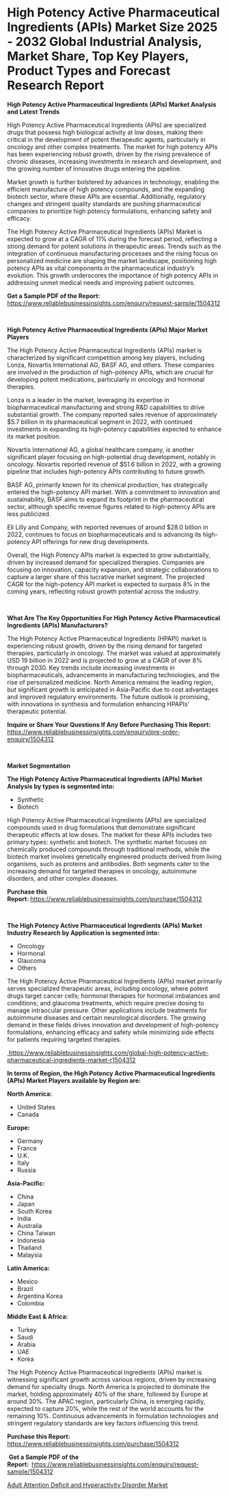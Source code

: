 <p><h1>High Potency Active Pharmaceutical Ingredients (APIs) Market Size 2025 - 2032 Global Industrial Analysis, Market Share, Top Key Players, Product Types and Forecast Research Report</h1></p><p><strong>High Potency Active Pharmaceutical Ingredients (APIs) Market Analysis and Latest Trends</strong></p>
<p><p>High Potency Active Pharmaceutical Ingredients (APIs) are specialized drugs that possess high biological activity at low doses, making them critical in the development of potent therapeutic agents, particularly in oncology and other complex treatments. The market for high potency APIs has been experiencing robust growth, driven by the rising prevalence of chronic diseases, increasing investments in research and development, and the growing number of innovative drugs entering the pipeline.</p><p>Market growth is further bolstered by advances in technology, enabling the efficient manufacture of high potency compounds, and the expanding biotech sector, where these APIs are essential. Additionally, regulatory changes and stringent quality standards are pushing pharmaceutical companies to prioritize high potency formulations, enhancing safety and efficacy.</p><p>The High Potency Active Pharmaceutical Ingredients (APIs) Market is expected to grow at a CAGR of 11% during the forecast period, reflecting a strong demand for potent solutions in therapeutic areas. Trends such as the integration of continuous manufacturing processes and the rising focus on personalized medicine are shaping the market landscape, positioning high potency APIs as vital components in the pharmaceutical industry’s evolution. This growth underscores the importance of high potency APIs in addressing unmet medical needs and improving patient outcomes.</p></p>
<p><strong>Get a Sample PDF of the Report:&nbsp;</strong> <a href="https://www.reliablebusinessinsights.com/enquiry/request-sample/1504312?utm_campaign=3084&utm_medium=2&utm_source=Github&utm_content=ia&utm_term=09032025&utm_id=high-potency-active-pharmaceutical-ingredients-apis">https://www.reliablebusinessinsights.com/enquiry/request-sample/1504312</a></p>
<p>&nbsp;</p>
<p><strong>High Potency Active Pharmaceutical Ingredients (APIs) Major Market Players</strong></p>
<p><p>The High Potency Active Pharmaceutical Ingredients (APIs) market is characterized by significant competition among key players, including Lonza, Novartis International AG, BASF AG, and others. These companies are involved in the production of high-potency APIs, which are crucial for developing potent medications, particularly in oncology and hormonal therapies.</p><p>Lonza is a leader in the market, leveraging its expertise in biopharmaceutical manufacturing and strong R&D capabilities to drive substantial growth. The company reported sales revenue of approximately $5.7 billion in its pharmaceutical segment in 2022, with continued investments in expanding its high-potency capabilities expected to enhance its market position.</p><p>Novartis International AG, a global healthcare company, is another significant player focusing on high-potential drug development, notably in oncology. Novartis reported revenue of $51.6 billion in 2022, with a growing pipeline that includes high-potency APIs contributing to future growth.</p><p>BASF AG, primarily known for its chemical production, has strategically entered the high-potency API market. With a commitment to innovation and sustainability, BASF aims to expand its footprint in the pharmaceutical sector, although specific revenue figures related to high-potency APIs are less publicized.</p><p>Eli Lilly and Company, with reported revenues of around $28.0 billion in 2022, continues to focus on biopharmaceuticals and is advancing its high-potency API offerings for new drug developments.</p><p>Overall, the High Potency APIs market is expected to grow substantially, driven by increased demand for specialized therapies. Companies are focusing on innovation, capacity expansion, and strategic collaborations to capture a larger share of this lucrative market segment. The projected CAGR for the high-potency API market is expected to surpass 8% in the coming years, reflecting robust growth potential across the industry.</p></p>
<p>&nbsp;</p>
<p><strong>What Are The Key Opportunities For High Potency Active Pharmaceutical Ingredients (APIs) Manufacturers?</strong></p>
<p><p>The High Potency Active Pharmaceutical Ingredients (HPAPI) market is experiencing robust growth, driven by the rising demand for targeted therapies, particularly in oncology. The market was valued at approximately USD 19 billion in 2022 and is projected to grow at a CAGR of over 8% through 2030. Key trends include increasing investments in biopharmaceuticals, advancements in manufacturing technologies, and the rise of personalized medicine. North America remains the leading region, but significant growth is anticipated in Asia-Pacific due to cost advantages and improved regulatory environments. The future outlook is promising, with innovations in synthesis and formulation enhancing HPAPIs' therapeutic potential.</p></p>
<p><strong>Inquire or Share Your Questions If Any Before Purchasing This Report:</strong> <a href="https://www.reliablebusinessinsights.com/enquiry/pre-order-enquiry/1504312?utm_campaign=3084&utm_medium=2&utm_source=Github&utm_content=ia&utm_term=09032025&utm_id=high-potency-active-pharmaceutical-ingredients-apis">https://www.reliablebusinessinsights.com/enquiry/pre-order-enquiry/1504312</a></p>
<p>&nbsp;</p>
<p><strong>Market Segmentation</strong></p>
<p><strong>The High Potency Active Pharmaceutical Ingredients (APIs) Market Analysis by types is segmented into:</strong></p>
<p><ul><li>Synthetic</li><li>Biotech</li></ul></p>
<p><p>High Potency Active Pharmaceutical Ingredients (APIs) are specialized compounds used in drug formulations that demonstrate significant therapeutic effects at low doses. The market for these APIs includes two primary types: synthetic and biotech. The synthetic market focuses on chemically produced compounds through traditional methods, while the biotech market involves genetically engineered products derived from living organisms, such as proteins and antibodies. Both segments cater to the increasing demand for targeted therapies in oncology, autoimmune disorders, and other complex diseases.</p></p>
<p><strong>Purchase this Report:&nbsp;</strong><a href="https://www.reliablebusinessinsights.com/purchase/1504312?utm_campaign=3084&utm_medium=2&utm_source=Github&utm_content=ia&utm_term=09032025&utm_id=high-potency-active-pharmaceutical-ingredients-apis">https://www.reliablebusinessinsights.com/purchase/1504312</a></p>
<p>&nbsp;</p>
<p><strong>The High Potency Active Pharmaceutical Ingredients (APIs) Market Industry Research by Application is segmented into:</strong></p>
<p><ul><li>Oncology</li><li>Hormonal</li><li>Glaucoma</li><li>Others</li></ul></p>
<p><p>The High Potency Active Pharmaceutical Ingredients (APIs) market primarily serves specialized therapeutic areas, including oncology, where potent drugs target cancer cells; hormonal therapies for hormonal imbalances and conditions; and glaucoma treatments, which require precise dosing to manage intraocular pressure. Other applications include treatments for autoimmune diseases and certain neurological disorders. The growing demand in these fields drives innovation and development of high-potency formulations, enhancing efficacy and safety while minimizing side effects for patients requiring targeted therapies.</p></p>
<p><a href="https://www.reliablebusinessinsights.com/global-high-potency-active-pharmaceutical-ingredients-market-r1504312?utm_campaign=3084&utm_medium=2&utm_source=Github&utm_content=ia&utm_term=09032025&utm_id=high-potency-active-pharmaceutical-ingredients-apis">&nbsp;https://www.reliablebusinessinsights.com/global-high-potency-active-pharmaceutical-ingredients-market-r1504312</a></p>
<p><strong>In terms of Region, the High Potency Active Pharmaceutical Ingredients (APIs) Market Players available by Region are:</strong></p>
<p>
    <p> <strong> North America: </strong>
        <ul>
            <li>United States</li>
            <li>Canada</li>
        </ul>
        </p> 
    <p> <strong> Europe: </strong>
        <ul>
            <li>Germany</li>
            <li>France</li>
            <li>U.K.</li>
            <li>Italy</li>
            <li>Russia</li>
        </ul>
        </p> 
    <p> <strong> Asia-Pacific: </strong>
        <ul>
            <li>China</li>
            <li>Japan</li>
            <li>South Korea</li>
            <li>India</li>
            <li>Australia</li>
            <li>China Taiwan</li>
            <li>Indonesia</li>
            <li>Thailand</li>
            <li>Malaysia</li>
        </ul>
        </p> 
    <p> <strong> Latin America: </strong>
        <ul>
            <li>Mexico</li>
            <li>Brazil</li>
            <li>Argentina Korea</li>
            <li>Colombia</li>
        </ul>
        </p> 
    <p> <strong> Middle East & Africa: </strong>
        <ul>
            <li>Turkey</li>
            <li>Saudi</li>
            <li>Arabia</li>
            <li>UAE</li>
            <li>Korea</li>
        </ul>
    </p>
    </p>
<p><p>The High Potency Active Pharmaceutical Ingredients (APIs) market is witnessing significant growth across various regions, driven by increasing demand for specialty drugs. North America is projected to dominate the market, holding approximately 40% of the share, followed by Europe at around 30%. The APAC region, particularly China, is emerging rapidly, expected to capture 20%, while the rest of the world accounts for the remaining 10%. Continuous advancements in formulation technologies and stringent regulatory standards are key factors influencing this trend.</p></p>
<p><strong>Purchase this Report: </strong><a href="https://www.reliablebusinessinsights.com/purchase/1504312?utm_campaign=3084&utm_medium=2&utm_source=Github&utm_content=ia&utm_term=09032025&utm_id=high-potency-active-pharmaceutical-ingredients-apis">https://www.reliablebusinessinsights.com/purchase/1504312</a></p>
<p>&nbsp;<strong>Get a Sample PDF of the Report:&nbsp;&nbsp;</strong><a href="https://www.reliablebusinessinsights.com/enquiry/request-sample/1504312?utm_campaign=3084&utm_medium=2&utm_source=Github&utm_content=ia&utm_term=09032025&utm_id=high-potency-active-pharmaceutical-ingredients-apis">https://www.reliablebusinessinsights.com/enquiry/request-sample/1504312</a></p>
<p><strong></strong></p>
<p><p><a href="https://github.com/nathandecarvalho/Market-Research-Report-List-6/blob/main/adult-attention-deficit-and-hyperactivity-disorder-market.md?utm_campaign=3084&utm_medium=2&utm_source=Github&utm_content=ia&utm_term=09032025&utm_id=high-potency-active-pharmaceutical-ingredients-apis">Adult Attention Deficit and Hyperactivity Disorder Market</a></p></p>
